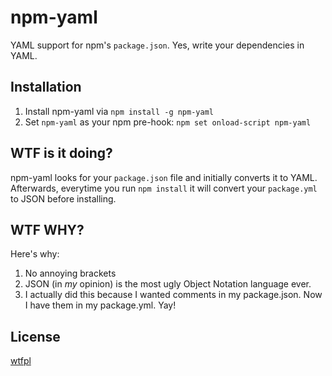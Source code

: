 npm-yaml
========

YAML support for npm's `package.json`. Yes, write your dependencies in YAML.


## Installation

1. Install npm-yaml via `npm install -g npm-yaml`
2. Set `npm-yaml` as your npm pre-hook: `npm set onload-script npm-yaml`

## WTF is it doing?

npm-yaml looks for your `package.json` file and initially converts it to YAML. Afterwards, everytime you run `npm install` it will convert your `package.yml` to JSON before installing.

## WTF WHY?

Here's why:

1. No annoying brackets
2. JSON (in _my_ opinion) is the most ugly Object Notation language ever.
3. I actually did this because I wanted comments in my package.json. Now I have them in my package.yml. Yay!

## License

[wtfpl](http://wtfpl.org/)
